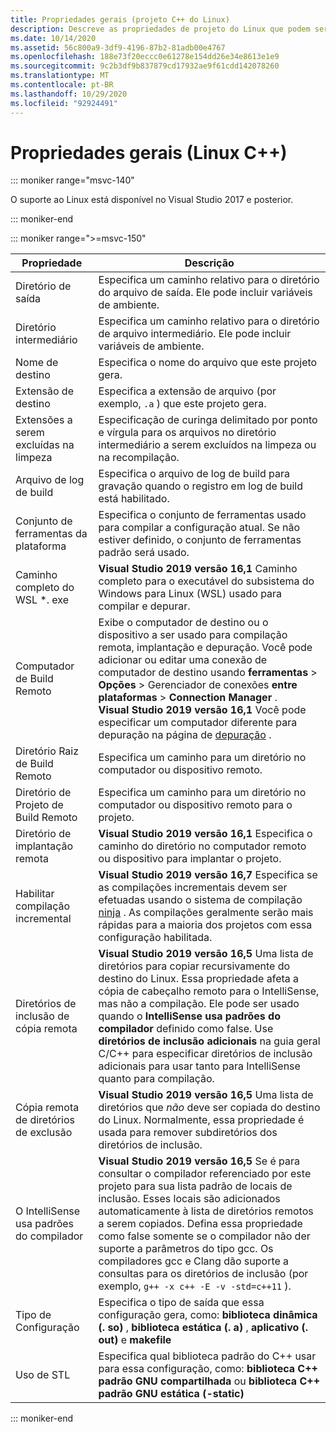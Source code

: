 ```yaml
---
title: Propriedades gerais (projeto C++ do Linux)
description: Descreve as propriedades de projeto do Linux que podem ser definidas no Visual Studio na página Propriedades gerais.
ms.date: 10/14/2020
ms.assetid: 56c800a9-3df9-4196-87b2-81adb00e4767
ms.openlocfilehash: 188e73f20eccc0e61278e154dd26e34e8613e1e9
ms.sourcegitcommit: 9c2b3df9b837879cd17932ae9f61cdd142078260
ms.translationtype: MT
ms.contentlocale: pt-BR
ms.lasthandoff: 10/29/2020
ms.locfileid: "92924491"
---
```

# <a name="general-properties-linux-c"></a>Propriedades gerais (Linux C++)

::: moniker range="msvc-140"

O suporte ao Linux está disponível no Visual Studio 2017 e posterior.

::: moniker-end

::: moniker range=">=msvc-150"

| Propriedade | Descrição |
|--|--|
| Diretório de saída | Especifica um caminho relativo para o diretório do arquivo de saída. Ele pode incluir variáveis de ambiente. |
| Diretório intermediário | Especifica um caminho relativo para o diretório de arquivo intermediário. Ele pode incluir variáveis de ambiente. |
| Nome de destino | Especifica o nome do arquivo que este projeto gera. |
| Extensão de destino | Especifica a extensão de arquivo (por exemplo, `.a` ) que este projeto gera. |
| Extensões a serem excluídas na limpeza | Especificação de curinga delimitado por ponto e vírgula para os arquivos no diretório intermediário a serem excluídos na limpeza ou na recompilação. |
| Arquivo de log de build | Especifica o arquivo de log de build para gravação quando o registro em log de build está habilitado. |
| Conjunto de ferramentas da plataforma | Especifica o conjunto de ferramentas usado para compilar a configuração atual. Se não estiver definido, o conjunto de ferramentas padrão será usado. |
| Caminho completo do WSL *. exe | **Visual Studio 2019 versão 16,1** Caminho completo para o executável do subsistema do Windows para Linux (WSL) usado para compilar e depurar. |
| Computador de Build Remoto | Exibe o computador de destino ou o dispositivo a ser usado para compilação remota, implantação e depuração. Você pode adicionar ou editar uma conexão de computador de destino usando **ferramentas**  >  **Opções**  >  Gerenciador de conexões **entre plataformas**  >  **Connection Manager** .<br /> **Visual Studio 2019 versão 16,1** Você pode especificar um computador diferente para depuração na página de [depuração](debugging-linux.md) . |
| Diretório Raiz de Build Remoto | Especifica um caminho para um diretório no computador ou dispositivo remoto. |
| Diretório de Projeto de Build Remoto | Especifica um caminho para um diretório no computador ou dispositivo remoto para o projeto. |
| Diretório de implantação remota | **Visual Studio 2019 versão 16,1** Especifica o caminho do diretório no computador remoto ou dispositivo para implantar o projeto. |
| Habilitar compilação incremental | **Visual Studio 2019 versão 16,7** Especifica se as compilações incrementais devem ser efetuadas usando o sistema de compilação [ninja](https://ninja-build.org/) . As compilações geralmente serão mais rápidas para a maioria dos projetos com essa configuração habilitada. |
| Diretórios de inclusão de cópia remota | **Visual Studio 2019 versão 16,5**  Uma lista de diretórios para copiar recursivamente do destino do Linux. Essa propriedade afeta a cópia de cabeçalho remoto para o IntelliSense, mas não a compilação. Ele pode ser usado quando o **IntelliSense usa padrões do compilador** definido como false. Use **diretórios de inclusão adicionais** na guia geral C/C++ para especificar diretórios de inclusão adicionais para usar tanto para IntelliSense quanto para compilação. |
| Cópia remota de diretórios de exclusão | **Visual Studio 2019 versão 16,5** Uma lista de diretórios que *não* deve ser copiada do destino do Linux. Normalmente, essa propriedade é usada para remover subdiretórios dos diretórios de inclusão. |
| O IntelliSense usa padrões do compilador | **Visual Studio 2019 versão 16,5** Se é para consultar o compilador referenciado por este projeto para sua lista padrão de locais de inclusão. Esses locais são adicionados automaticamente à lista de diretórios remotos a serem copiados. Defina essa propriedade como false somente se o compilador não der suporte a parâmetros do tipo gcc. Os compiladores gcc e Clang dão suporte a consultas para os diretórios de inclusão (por exemplo, `g++ -x c++ -E -v -std=c++11` ). |
| Tipo de Configuração | Especifica o tipo de saída que essa configuração gera, como: **biblioteca dinâmica (. so)** , **biblioteca estática (. a)** , **aplicativo (. out)** e **makefile** |
| Uso de STL | Especifica qual biblioteca padrão do C++ usar para essa configuração, como: **biblioteca C++ padrão GNU compartilhada** ou **biblioteca C++ padrão GNU estática (-static)** |

::: moniker-end
